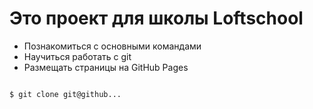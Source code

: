 # Это проект для школы Loftschool

+ Познакомиться с основными командами
+ Научиться работать с git
+ Размещать страницы на GitHub Pages

```bash

$ git clone git@github...

```
